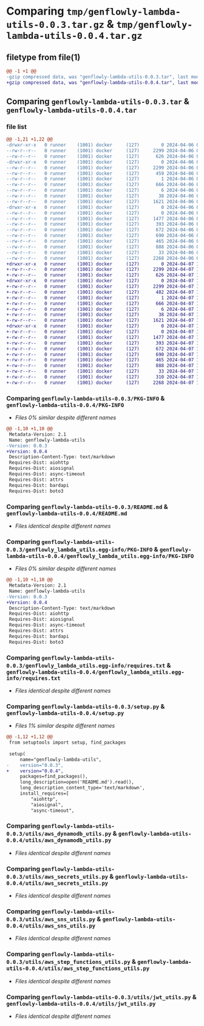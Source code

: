 # Comparing `tmp/genflowly-lambda-utils-0.0.3.tar.gz` & `tmp/genflowly-lambda-utils-0.0.4.tar.gz`

## filetype from file(1)

```diff
@@ -1 +1 @@
-gzip compressed data, was "genflowly-lambda-utils-0.0.3.tar", last modified: Sat Apr  6 01:07:40 2024, max compression
+gzip compressed data, was "genflowly-lambda-utils-0.0.4.tar", last modified: Sun Apr  7 14:46:39 2024, max compression
```

## Comparing `genflowly-lambda-utils-0.0.3.tar` & `genflowly-lambda-utils-0.0.4.tar`

### file list

```diff
@@ -1,21 +1,22 @@
-drwxr-xr-x   0 runner    (1001) docker     (127)        0 2024-04-06 01:07:40.654190 genflowly-lambda-utils-0.0.3/
--rw-r--r--   0 runner    (1001) docker     (127)     2299 2024-04-06 01:07:40.654190 genflowly-lambda-utils-0.0.3/PKG-INFO
--rw-r--r--   0 runner    (1001) docker     (127)      626 2024-04-06 01:07:14.000000 genflowly-lambda-utils-0.0.3/README.md
-drwxr-xr-x   0 runner    (1001) docker     (127)        0 2024-04-06 01:07:40.654190 genflowly-lambda-utils-0.0.3/genflowly_lambda_utils.egg-info/
--rw-r--r--   0 runner    (1001) docker     (127)     2299 2024-04-06 01:07:40.000000 genflowly-lambda-utils-0.0.3/genflowly_lambda_utils.egg-info/PKG-INFO
--rw-r--r--   0 runner    (1001) docker     (127)      459 2024-04-06 01:07:40.000000 genflowly-lambda-utils-0.0.3/genflowly_lambda_utils.egg-info/SOURCES.txt
--rw-r--r--   0 runner    (1001) docker     (127)        1 2024-04-06 01:07:40.000000 genflowly-lambda-utils-0.0.3/genflowly_lambda_utils.egg-info/dependency_links.txt
--rw-r--r--   0 runner    (1001) docker     (127)      666 2024-04-06 01:07:40.000000 genflowly-lambda-utils-0.0.3/genflowly_lambda_utils.egg-info/requires.txt
--rw-r--r--   0 runner    (1001) docker     (127)        6 2024-04-06 01:07:40.000000 genflowly-lambda-utils-0.0.3/genflowly_lambda_utils.egg-info/top_level.txt
--rw-r--r--   0 runner    (1001) docker     (127)       38 2024-04-06 01:07:40.654190 genflowly-lambda-utils-0.0.3/setup.cfg
--rw-r--r--   0 runner    (1001) docker     (127)     1621 2024-04-06 01:07:14.000000 genflowly-lambda-utils-0.0.3/setup.py
-drwxr-xr-x   0 runner    (1001) docker     (127)        0 2024-04-06 01:07:40.654190 genflowly-lambda-utils-0.0.3/utils/
--rw-r--r--   0 runner    (1001) docker     (127)        0 2024-04-06 01:07:14.000000 genflowly-lambda-utils-0.0.3/utils/__init__.py
--rw-r--r--   0 runner    (1001) docker     (127)     1477 2024-04-06 01:07:14.000000 genflowly-lambda-utils-0.0.3/utils/aws_dynamodb_utils.py
--rw-r--r--   0 runner    (1001) docker     (127)      393 2024-04-06 01:07:14.000000 genflowly-lambda-utils-0.0.3/utils/aws_s3_utils.py
--rw-r--r--   0 runner    (1001) docker     (127)      672 2024-04-06 01:07:14.000000 genflowly-lambda-utils-0.0.3/utils/aws_secrets_utils.py
--rw-r--r--   0 runner    (1001) docker     (127)      690 2024-04-06 01:07:14.000000 genflowly-lambda-utils-0.0.3/utils/aws_sns_utils.py
--rw-r--r--   0 runner    (1001) docker     (127)      465 2024-04-06 01:07:14.000000 genflowly-lambda-utils-0.0.3/utils/aws_sqs_utils.py
--rw-r--r--   0 runner    (1001) docker     (127)      888 2024-04-06 01:07:14.000000 genflowly-lambda-utils-0.0.3/utils/aws_step_functions_utils.py
--rw-r--r--   0 runner    (1001) docker     (127)       33 2024-04-06 01:07:14.000000 genflowly-lambda-utils-0.0.3/utils/contants.py
--rw-r--r--   0 runner    (1001) docker     (127)     2268 2024-04-06 01:07:14.000000 genflowly-lambda-utils-0.0.3/utils/jwt_utils.py
+drwxr-xr-x   0 runner    (1001) docker     (127)        0 2024-04-07 14:46:39.905788 genflowly-lambda-utils-0.0.4/
+-rw-r--r--   0 runner    (1001) docker     (127)     2299 2024-04-07 14:46:39.905788 genflowly-lambda-utils-0.0.4/PKG-INFO
+-rw-r--r--   0 runner    (1001) docker     (127)      626 2024-04-07 14:46:13.000000 genflowly-lambda-utils-0.0.4/README.md
+drwxr-xr-x   0 runner    (1001) docker     (127)        0 2024-04-07 14:46:39.905788 genflowly-lambda-utils-0.0.4/genflowly_lambda_utils.egg-info/
+-rw-r--r--   0 runner    (1001) docker     (127)     2299 2024-04-07 14:46:39.000000 genflowly-lambda-utils-0.0.4/genflowly_lambda_utils.egg-info/PKG-INFO
+-rw-r--r--   0 runner    (1001) docker     (127)      482 2024-04-07 14:46:39.000000 genflowly-lambda-utils-0.0.4/genflowly_lambda_utils.egg-info/SOURCES.txt
+-rw-r--r--   0 runner    (1001) docker     (127)        1 2024-04-07 14:46:39.000000 genflowly-lambda-utils-0.0.4/genflowly_lambda_utils.egg-info/dependency_links.txt
+-rw-r--r--   0 runner    (1001) docker     (127)      666 2024-04-07 14:46:39.000000 genflowly-lambda-utils-0.0.4/genflowly_lambda_utils.egg-info/requires.txt
+-rw-r--r--   0 runner    (1001) docker     (127)        6 2024-04-07 14:46:39.000000 genflowly-lambda-utils-0.0.4/genflowly_lambda_utils.egg-info/top_level.txt
+-rw-r--r--   0 runner    (1001) docker     (127)       38 2024-04-07 14:46:39.905788 genflowly-lambda-utils-0.0.4/setup.cfg
+-rw-r--r--   0 runner    (1001) docker     (127)     1621 2024-04-07 14:46:13.000000 genflowly-lambda-utils-0.0.4/setup.py
+drwxr-xr-x   0 runner    (1001) docker     (127)        0 2024-04-07 14:46:39.905788 genflowly-lambda-utils-0.0.4/utils/
+-rw-r--r--   0 runner    (1001) docker     (127)        0 2024-04-07 14:46:13.000000 genflowly-lambda-utils-0.0.4/utils/__init__.py
+-rw-r--r--   0 runner    (1001) docker     (127)     1477 2024-04-07 14:46:13.000000 genflowly-lambda-utils-0.0.4/utils/aws_dynamodb_utils.py
+-rw-r--r--   0 runner    (1001) docker     (127)      393 2024-04-07 14:46:13.000000 genflowly-lambda-utils-0.0.4/utils/aws_s3_utils.py
+-rw-r--r--   0 runner    (1001) docker     (127)      672 2024-04-07 14:46:13.000000 genflowly-lambda-utils-0.0.4/utils/aws_secrets_utils.py
+-rw-r--r--   0 runner    (1001) docker     (127)      690 2024-04-07 14:46:13.000000 genflowly-lambda-utils-0.0.4/utils/aws_sns_utils.py
+-rw-r--r--   0 runner    (1001) docker     (127)      465 2024-04-07 14:46:13.000000 genflowly-lambda-utils-0.0.4/utils/aws_sqs_utils.py
+-rw-r--r--   0 runner    (1001) docker     (127)      888 2024-04-07 14:46:13.000000 genflowly-lambda-utils-0.0.4/utils/aws_step_functions_utils.py
+-rw-r--r--   0 runner    (1001) docker     (127)       33 2024-04-07 14:46:13.000000 genflowly-lambda-utils-0.0.4/utils/contants.py
+-rw-r--r--   0 runner    (1001) docker     (127)      310 2024-04-07 14:46:13.000000 genflowly-lambda-utils-0.0.4/utils/hashing_utils.py
+-rw-r--r--   0 runner    (1001) docker     (127)     2268 2024-04-07 14:46:13.000000 genflowly-lambda-utils-0.0.4/utils/jwt_utils.py
```

### Comparing `genflowly-lambda-utils-0.0.3/PKG-INFO` & `genflowly-lambda-utils-0.0.4/PKG-INFO`

 * *Files 0% similar despite different names*

```diff
@@ -1,10 +1,10 @@
 Metadata-Version: 2.1
 Name: genflowly-lambda-utils
-Version: 0.0.3
+Version: 0.0.4
 Description-Content-Type: text/markdown
 Requires-Dist: aiohttp
 Requires-Dist: aiosignal
 Requires-Dist: async-timeout
 Requires-Dist: attrs
 Requires-Dist: bardapi
 Requires-Dist: boto3
```

### Comparing `genflowly-lambda-utils-0.0.3/README.md` & `genflowly-lambda-utils-0.0.4/README.md`

 * *Files identical despite different names*

### Comparing `genflowly-lambda-utils-0.0.3/genflowly_lambda_utils.egg-info/PKG-INFO` & `genflowly-lambda-utils-0.0.4/genflowly_lambda_utils.egg-info/PKG-INFO`

 * *Files 0% similar despite different names*

```diff
@@ -1,10 +1,10 @@
 Metadata-Version: 2.1
 Name: genflowly-lambda-utils
-Version: 0.0.3
+Version: 0.0.4
 Description-Content-Type: text/markdown
 Requires-Dist: aiohttp
 Requires-Dist: aiosignal
 Requires-Dist: async-timeout
 Requires-Dist: attrs
 Requires-Dist: bardapi
 Requires-Dist: boto3
```

### Comparing `genflowly-lambda-utils-0.0.3/genflowly_lambda_utils.egg-info/requires.txt` & `genflowly-lambda-utils-0.0.4/genflowly_lambda_utils.egg-info/requires.txt`

 * *Files identical despite different names*

### Comparing `genflowly-lambda-utils-0.0.3/setup.py` & `genflowly-lambda-utils-0.0.4/setup.py`

 * *Files 1% similar despite different names*

```diff
@@ -1,12 +1,12 @@
 from setuptools import setup, find_packages
 
 setup(
     name="genflowly-lambda-utils",
-    version="0.0.3",
+    version="0.0.4",
     packages=find_packages(),
     long_description=open('README.md').read(),
     long_description_content_type='text/markdown',
     install_requires=[
         "aiohttp",
         "aiosignal",
         "async-timeout",
```

### Comparing `genflowly-lambda-utils-0.0.3/utils/aws_dynamodb_utils.py` & `genflowly-lambda-utils-0.0.4/utils/aws_dynamodb_utils.py`

 * *Files identical despite different names*

### Comparing `genflowly-lambda-utils-0.0.3/utils/aws_secrets_utils.py` & `genflowly-lambda-utils-0.0.4/utils/aws_secrets_utils.py`

 * *Files identical despite different names*

### Comparing `genflowly-lambda-utils-0.0.3/utils/aws_sns_utils.py` & `genflowly-lambda-utils-0.0.4/utils/aws_sns_utils.py`

 * *Files identical despite different names*

### Comparing `genflowly-lambda-utils-0.0.3/utils/aws_step_functions_utils.py` & `genflowly-lambda-utils-0.0.4/utils/aws_step_functions_utils.py`

 * *Files identical despite different names*

### Comparing `genflowly-lambda-utils-0.0.3/utils/jwt_utils.py` & `genflowly-lambda-utils-0.0.4/utils/jwt_utils.py`

 * *Files identical despite different names*

